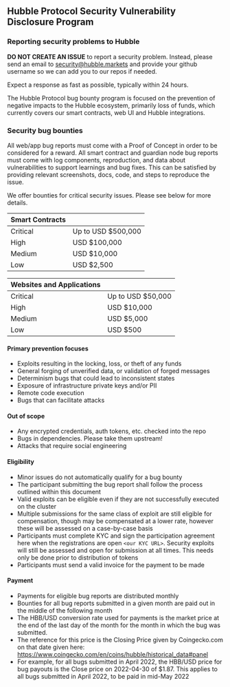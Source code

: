 ## Hubble Protocol Security Vulnerability Disclosure Program

### Reporting security problems to Hubble

**DO NOT CREATE AN ISSUE** to report a security problem. Instead, please send an
email to security@hubble.markets and provide your github username so we can add you to our repos if needed.

Expect a response as fast as possible, typically within 24 hours.

The Hubble Protocol bug bounty program is focused on the prevention of negative impacts to the Hubble ecosystem, primarily loss of funds, which currently covers our smart contracts, web UI and Hubble integrations.

### Security bug bounties

All web/app bug reports must come with a Proof of Concept in order to be considered for a reward. All smart contract and guardian node bug reports must come with log components, reproduction, and data about vulnerabilities to support learnings and bug fixes. This can be satisfied by providing relevant screenshots, docs, code, and steps to reproduce the issue.

We offer bounties for critical security issues. Please see below for more details.

| **Smart Contracts**  |               |
| ------------- | ------------- |
| Critical  | Up to USD $500,000  |
| High      | USD $100,000  |
| Medium    | USD $10,000  |
| Low       | USD $2,500  |

| **Websites and Applications**  |               |
| ------------- | ------------- |
| Critical  | Up to USD $50,000  |
| High      | USD $10,000  |
| Medium    | USD $5,000  |
| Low       | USD $500  |

#### Primary prevention focuses
* Exploits resulting in the locking, loss, or theft of any funds
* General forging of unverified data, or validation of forged messages
* Determinism bugs that could lead to inconsistent states
* Exposure of infrastructure private keys and/or PII
* Remote code execution
* Bugs that can facilitate attacks

#### Out of scope
* Any encrypted credentials, auth tokens, etc. checked into the repo
* Bugs in dependencies. Please take them upstream!
* Attacks that require social engineering

#### Eligibility
* Minor issues do not automatically qualify for a bug bounty
* The participant submitting the bug report shall follow the process outlined within this document
* Valid exploits can be eligible even if they are not successfully executed on the cluster
* Multiple submissions for the same class of exploit are still eligible for compensation, though may be compensated at a lower rate, however these will be assessed on a case-by-case basis
* Participants must complete KYC and sign the participation agreement here when the registrations are open `<our KYC URL>`. Security exploits will still be assessed and open for submission at all times. This needs only be done prior to distribution of tokens
* Participants must send a valid invoice for the payment to be made

#### Payment
* Payments for eligible bug reports are distributed monthly
* Bounties for all bug reports submitted in a given month are paid out in the middle of the
following month
* The HBB/USD conversion rate used for payments is the market price at the end of
  the last day of the month for the month in which the bug was submitted.
* The reference for this price is the Closing Price given by Coingecko.com on
  that date given here:
  https://www.coingecko.com/en/coins/hubble/historical_data#panel
* For example, for all bugs submitted in April 2022, the HBB/USD price for bug
  payouts is the Close price on 2022-04-30 of $1.87. This applies to all bugs
  submitted in April 2022, to be paid in mid-May 2022
